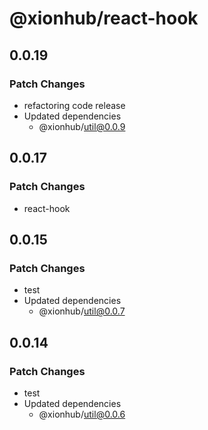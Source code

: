 # @xionhub/react-hook

## 0.0.19

### Patch Changes

- refactoring code release
- Updated dependencies
  - @xionhub/util@0.0.9

## 0.0.17

### Patch Changes

- react-hook

## 0.0.15

### Patch Changes

- test
- Updated dependencies
  - @xionhub/util@0.0.7

## 0.0.14

### Patch Changes

- test
- Updated dependencies
  - @xionhub/util@0.0.6
